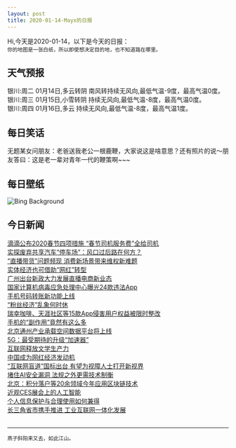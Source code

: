 ```yaml
---
layout: post
title: 2020-01-14-Mayx的日报
---
```


Hi,今天是2020-01-14，以下是今天的日报：<br><small>
你的地图是一张白纸，所以即使想决定目的地，也不知道路在哪里。</small><!--more-->
## 天气预报
银川:周二 01月14日,多云转阴 南风转持续无风向,最低气温-9度，最高气温0度。<br>银川:周三 01月15日,小雪转阴 持续无风向,最低气温-8度，最高气温0度。<br>银川:周四 01月16日,多云 持续无风向,最低气温-8度，最高气温1度。
## 每日笑话
无题某女问朋友：老爸送我老公一根鹿鞭，大家说这是啥意思？还有照片的说～朋友答曰：这是老一辈对青年一代的鞭策啊~~~
## 每日壁纸
![Bing Background](https://cn.bing.com/th?id=OHR.MtDiablo_EN-US7458508287_1920x1080.jpg&rf=LaDigue_1920x1080.jpg&pid=hp "Mount Diablo State Park, California (© Yuval Helfman/Getty Images)")
## 今日新闻

[滴滴公布2020春节四项措施 “春节司机服务费”全给司机](http://it.people.com.cn/n1/2020/0114/c1009-31547192.html)   
[实探废弃共享汽车“停车场”：风口过后路在何方？](http://it.people.com.cn/n1/2020/0114/c1009-31547261.html)   
[“直播带货”问题频现 消费新场景带来维权新难题](http://it.people.com.cn/n1/2020/0114/c1009-31547266.html)   
[实体经济也可借助“网红”转型](http://it.people.com.cn/n1/2020/0114/c1009-31547217.html)   
[广州出台新政大力发展直播电商新业态](http://it.people.com.cn/n1/2020/0114/c1009-31547203.html)   
[国家计算机病毒应急处理中心曝光24款违法App](http://it.people.com.cn/n1/2020/0114/c1009-31547178.html)   
[手机号码转账新功能上线](http://it.people.com.cn/n1/2020/0114/c1009-31547270.html)   
[“粉丝经济”乱象何时休](http://it.people.com.cn/n1/2020/0114/c1009-31547288.html)   
[瑞幸咖啡、天涯社区等15款App侵害用户权益被限时整改](http://it.people.com.cn/n1/2020/0114/c1009-31547344.html)   
[手机的“副作用”竟然有这么多](http://it.people.com.cn/n1/2020/0114/c1009-31546914.html)   
[北京通州产业承载空间数据平台将上线](http://it.people.com.cn/n1/2020/0114/c1009-31546923.html)   
[5G：最受期待的升级“加速器”](http://it.people.com.cn/n1/2020/0114/c1009-31547041.html)   
[互联网释放文学生产力](http://it.people.com.cn/n1/2020/0114/c1009-31547027.html)   
[中国成为网红经济发动机](http://it.people.com.cn/n1/2020/0114/c1009-31547033.html)   
[“互联网盲道”国标出台 有望为视障人士打开新视界](http://it.people.com.cn/n1/2020/0114/c1009-31546986.html)   
[堵住AI安全漏洞 法规之外更需技术制衡](http://it.people.com.cn/n1/2020/0114/c1009-31546833.html)   
[北京：积分落户等20余领域今年应用区块链技术](http://it.people.com.cn/n1/2020/0114/c1009-31546995.html)   
[近观CES展会上的人工智能](http://it.people.com.cn/n1/2020/0114/c1009-31546836.html)   
[个人信息保护与合理使用如何兼得](http://it.people.com.cn/n1/2020/0114/c1009-31547002.html)   
[长三角省市携手推进 工业互联网一体化发展](http://it.people.com.cn/n1/2020/0114/c1009-31546869.html)   
<br />

***

<small>燕子斜阳来又去，如此江山。</small>
